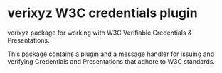 # verixyz W3C credentials plugin 

verixyz package for working with W3C Verifiable Credentials & Presentations.

This package contains a plugin and a message handler for issuing and verifying Credentials
and Presentations that adhere to W3C standards.
